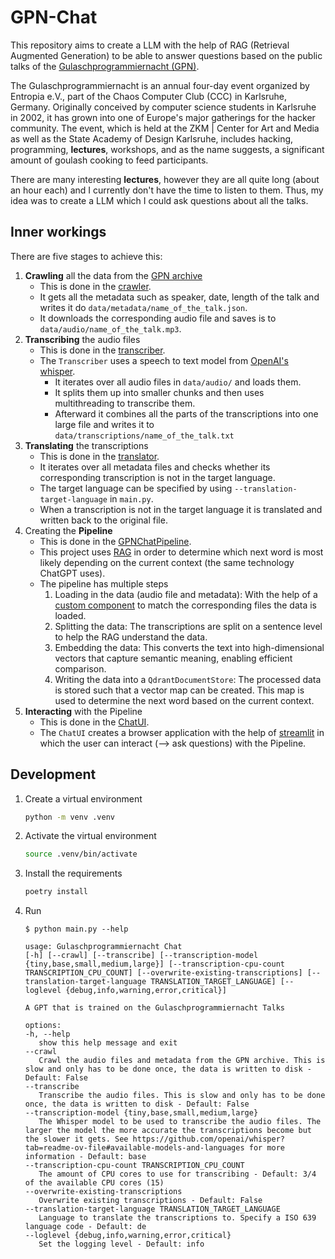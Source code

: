 # GPN-Chat

This repository aims to create a LLM with the help of RAG (Retrieval Augmented Generation) to be able to answer questions based on the public talks of the
[Gulaschprogrammiernacht (GPN)](https://entropia.de/GPN22/en).

The Gulaschprogrammiernacht is an annual four-day event organized by Entropia e.V., part of the Chaos Computer
Club (CCC) in Karlsruhe, Germany. Originally conceived by computer science students in Karlsruhe in 2002, it has grown
into one of Europe's major gatherings for the hacker community. The event, which is held at the ZKM | Center for Art and
Media as well as the State Academy of Design Karlsruhe, includes hacking, programming, **lectures**, workshops, and as the
name suggests, a significant amount of goulash cooking to feed participants. 

There are many interesting **lectures**, however they are all quite long (about an hour each) and I currently don't have the time to listen to them. Thus, my idea was to create a LLM which I could ask questions about all the talks.

## Inner workings

There are five stages to achieve this:

1. **Crawling** all the data from the [GPN archive](https://media.ccc.de/b/conferences/gpn)
   - This is done in the [crawler](source/crawler.py).
   - It gets all the metadata such as speaker, date, length of the talk and writes it do `data/metadata/name_of_the_talk.json`.
   - It downloads the corresponding audio file and saves is to `data/audio/name_of_the_talk.mp3`.
2. **Transcribing** the audio files
   - This is done in the [transcriber](source/transcriber.py).
   - The `Transcriber` uses a speech to text model from [OpenAI's whisper](https://github.com/openai/whisper).
     - It iterates over all audio files in `data/audio/` and loads them.
     - It splits them up into smaller chunks and then uses multithreading to transcribe them.
     - Afterward it combines all the parts of the transcriptions into one large file and writes it to `data/transcriptions/name_of_the_talk.txt`
3. **Translating** the transcriptions
   - This is done in the [translator](source/translator.py).
   - It iterates over all metadata files and checks whether its corresponding transcription is not in the target language.
   - The target language can be specified by using `--translation-target-language` in `main.py`.
   - When a transcription is not in the target language it is translated and written back to the original file.
4. Creating the **Pipeline**
   - This is done in the [GPNChatPipeline](source/gpn_chat_pipeline.py).
   - This project uses [RAG](https://de.wikipedia.org/wiki/Retrieval_Augmented_Generation) in order to determine which next word is most likely depending on the current context (the same technology ChatGPT uses).
   - The pipeline has multiple steps
     1. Loading in the data (audio file and metadata): With the help of a [custom component](source/TranscriptionAndMetadataToDocument.py) to match the corresponding files the data is loaded.
     2. Splitting the data: The transcriptions are split on a sentence level to help the RAG understand the data.
     3. Embedding the data: This converts the text into high-dimensional vectors that capture semantic meaning, enabling efficient comparison.
     4. Writing the data into a `QdrantDocumentStore`: The processed data is stored such that a vector map can be created. This map is used to determine the next word based on the current context.
5. **Interacting** with the Pipeline
   - This is done in the [ChatUI](source/chatui.py).
   - The `ChatUI` creates a browser application with the help of [streamlit](https://streamlit.io/) in which the user can interact (--> ask questions) with the Pipeline.

## Development

1. Create a virtual environment
   ```bash
   python -m venv .venv
   ```
2. Activate the virtual environment
   ```bash
   source .venv/bin/activate
   ```
3. Install the requirements
   ```bash
   poetry install
   ```
4. Run
   ```text
   $ python main.py --help

   usage: Gulaschprogrammiernacht Chat
   [-h] [--crawl] [--transcribe] [--transcription-model {tiny,base,small,medium,large}] [--transcription-cpu-count TRANSCRIPTION_CPU_COUNT] [--overwrite-existing-transcriptions] [--translation-target-language TRANSLATION_TARGET_LANGUAGE] [--loglevel {debug,info,warning,error,critical}]
   
   A GPT that is trained on the Gulaschprogrammiernacht Talks
   
   options:
   -h, --help
      show this help message and exit
   --crawl
      Crawl the audio files and metadata from the GPN archive. This is slow and only has to be done once, the data is written to disk - Default: False
   --transcribe
      Transcribe the audio files. This is slow and only has to be done once, the data is written to disk - Default: False
   --transcription-model {tiny,base,small,medium,large}
      The Whisper model to be used to transcribe the audio files. The larger the model the more accurate the transcriptions become but the slower it gets. See https://github.com/openai/whisper?tab=readme-ov-file#available-models-and-languages for more information - Default: base
   --transcription-cpu-count TRANSCRIPTION_CPU_COUNT
      The amount of CPU cores to use for transcribing - Default: 3/4 of the available CPU cores (15)
   --overwrite-existing-transcriptions
      Overwrite existing transcriptions - Default: False
   --translation-target-language TRANSLATION_TARGET_LANGUAGE
      Language to translate the transcriptions to. Specify a ISO 639 language code - Default: de
   --loglevel {debug,info,warning,error,critical}
      Set the logging level - Default: info
   ```
